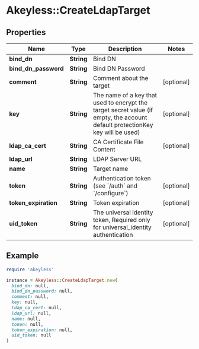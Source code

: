 # Akeyless::CreateLdapTarget

## Properties

| Name | Type | Description | Notes |
| ---- | ---- | ----------- | ----- |
| **bind_dn** | **String** | Bind DN |  |
| **bind_dn_password** | **String** | Bind DN Password |  |
| **comment** | **String** | Comment about the target | [optional] |
| **key** | **String** | The name of a key that used to encrypt the target secret value (if empty, the account default protectionKey key will be used) | [optional] |
| **ldap_ca_cert** | **String** | CA Certificate File Content | [optional] |
| **ldap_url** | **String** | LDAP Server URL |  |
| **name** | **String** | Target name |  |
| **token** | **String** | Authentication token (see &#x60;/auth&#x60; and &#x60;/configure&#x60;) | [optional] |
| **token_expiration** | **String** | Token expiration | [optional] |
| **uid_token** | **String** | The universal identity token, Required only for universal_identity authentication | [optional] |

## Example

```ruby
require 'akeyless'

instance = Akeyless::CreateLdapTarget.new(
  bind_dn: null,
  bind_dn_password: null,
  comment: null,
  key: null,
  ldap_ca_cert: null,
  ldap_url: null,
  name: null,
  token: null,
  token_expiration: null,
  uid_token: null
)
```

